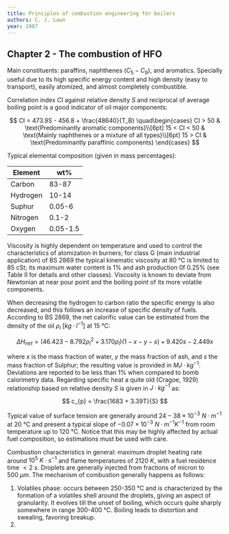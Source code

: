```yaml
---
title: Principles of combustion engineering for boilers
authors: C. J. Lawn
year: 1987
---
```


## Chapter 2 - The combustion of HFO

Main constituents: paraffins, naphthenes ($C_5-C_9$), and aromatics. Specially useful due to its high specific energy content and high density (easy to transport), easily atomized, and almost completely combustible.

Correlation index $CI$ against relative density $S$ and reciprocal of average boiling point is a good indicator of oil major components:

$$
CI = 473.9S - 456.8 + \frac{48640}{T_B}
\quad\begin{cases}
CI > 50      & \text{Predominantly aromatic components}\\[6pt]
15 < CI < 50 & \text{Mainly naphthenes or a mixture of all types}\\[6pt]
15 > CI      & \text{Predominantly paraffinic components}
\end{cases}
$$

Typical elemental composition (given in mass percentages):

| Element  | wt%      |
| -------- | -------- |
| Carbon   | 83-87    |
| Hydrogen | 10-14    |
| Suphur   | 0.05-6   |
| Nitrogen | 0.1-2    |
| Oxygen   | 0.05-1.5 |

Viscosity is highly dependent on temperature and used to control the characteristics of atomization in burners; for class G (main industrial application) of BS 2869 the typical kinematic viscosity at 80 °C is limited to 85 cSt; its maximum water content is 1% and ash production 0f 0.25% (see Table II for details and other classes). Viscosity is known to deviate from Newtonian at near pour point and the boiling point of its more volatile components.

When decreasing the hydrogen to carbon ratio the specific energy is also decreased, and this follows an increase of specific density of fuels. According to BS 2869, the net calorific value can be estimated from the density of the oil $\rho_{l}\:[kg\cdotp{}l^ {-1}]$ at 15 °C:

$$
\Delta{}H_{net}=\left(46.423-8.792\rho_{l}^{2}+3.170\rho_{l}\right)\left(1-x-y-s\right)+9.420s-2.449x
$$

where $x$ is the mass fraction of water, $y$ the mass fraction of ash, and $s$ the mass fraction of Sulphur; the resulting value is provided in $MJ\cdotp{}kg^{-1}$. Deviations are reported to be less than 1% when compared to bomb calorimetry data. Regarding specific heat a quite old (Cragoe, 1929) relationship based on relative density $S$ is given in $J\cdotp{}kg^{-1}$ as:

$$
c_{p} = \frac{1683 + 3.39T}{S}
$$

Typical value of surface tension are generally around $24-38\times{}10^{-3}\:N\cdotp{}m^{-1}$ at 20 °C and present a typical slope of $-0.07\times{}10^{-3}\:N\cdotp{}m^{-1}K^{-1}$ from room temperature up to 120 °C. Notice that this may be highly affected by actual fuel composition, so estimations must be used with care.

Combustion characteristics in general: maximum droplet heating rate around $10^5\:{}K\cdotp{}s^{-1}$ and flame temperatures of $2120\:{}K$, with a fuel residence time $<2\:{}s$. Droplets are generally injected from fractions of micron to $500\:{}\mu{}m$. The mechanism of combustion generally happens as follows:

1. Volatiles phase: occurs between 250-350 °C and is characterized by the formation of a volatiles shell around the droplets, giving an aspect of granularity. It evolves till the unset of boiling, which occurs quite sharply somewhere in range 300-400 °C. Boiling leads to distortion and swealing, favoring breakup.
2. 

